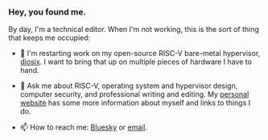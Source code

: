### Hey, you found me.

By day, I'm a technical editor. When I'm not working, this is the sort of thing that keeps me occupied:

- 🔭 I'm restarting work on my open-source RISC-V bare-metal hypervisor, [diosix](https://github.com/diodesign/diosix). I want to bring that up on multiple pieces of hardware I have to hand.

- 💬 Ask me about RISC-V, operating system and hypervisor design, computer security, and professional writing and editing. My [personal website](https://diodesign.org) has some more information about myself and links to things I do.

- 📫 How to reach me: [Bluesky](https://bsky.app/profile/diodesign.org) or [email](mailto:chrisw@diosix.org).
